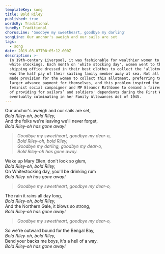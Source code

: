 ```yaml
---
templateKey: song
title: Bold Riley
published: true
wordsBy: Traditional
tuneBy: Traditional
chorusLine: 'Goodbye my sweetheart, goodbye my darling'
songLine: Our anchor's aweigh and our sails are set
tags:
  - song
date: 2019-03-07T08:05:12.000Z
description: >-
  In 19th-century Liverpool, it was fashionable for wealthier women to wear
  white stockings. Each month on 'white stocking day', women went to the
  shipping office dressed in their best clothes to collect the 'allotment' which
  was the half pay of their sailing family member away at sea. Not all sailors
  made provision for the women to collect this allotment, preferring to take a
  larger advance payment for themselves, and this problem inspired the Liverpool
  feminist social campaigner and MP Eleanor Rathbone to demand a fairer system
  of providing for sailors’ and soldiers' dependants during the First World War,
  eventually culminating in her Family Allowances Act of 1945.
---
```

Our anchor's aweigh and our sails are set,\
_Bold Riley-oh, bold Riley,_\
And the folks we're leaving we'll never forget,\
_Bold Riley-oh has gone away!_

> _Goodbye my sweetheart, goodbye my dear-o,_\
> _Bold Riley-oh, bold Riley,_\
> _Goodbye my darling, goodbye my dear-o,_\
> _Bold Riley-oh has gone away._

Wake up Mary Ellen, don't look so glum,\
_Bold Riley-oh, bold Riley,_\
On Whitestocking day, you'll be drinking rum\
_Bold Riley-oh has gone away!_

> _Goodbye my sweetheart, goodbye my dear-o,_

The rain it rains all day long,\
_Bold Riley-oh, bold Riley,_\
And the Northern Gale, it blows so strong,\
_Bold Riley-oh has gone away!_

> _Goodbye my sweetheart, goodbye my dear-o,_

So we're outward bound for the Bengal Bay,\
_Bold Riley-oh, bold Riley,_\
Bend your backs me boys, it's a hell of a way.\
_Bold Riley-oh has gone away!_
